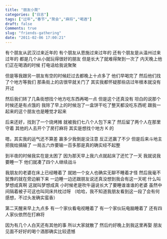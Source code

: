 ```yaml
---
title: "朋友小聚"
categories: ["日志"]
tags: ["过年","春节","聚会","麻将","喝酒"]
draft: false
Comments: true
slug: "friends-gathering"
date: "2011-02-06 17:00:21"
---
```


有个朋友从武汉过来近年的
有个朋友从恩施过来过年的
还有个朋友是从温州过来过年的
都是几个从小就玩得很好的朋友
但是长大了就难得聚到一次了
内天晚上他们正在喝酒的时候
打电话给我说聚聚

但是等我跟另一朋友有空的时候赶过去都晚上十点多了
他们早喝完了
然后他们找了个地方等我们
那条街上的店很早就关门了
其实我都怀疑那些店过年根本就没有开过

然后我们转了几条街想找个地方吃东西再喝一点
但是这个还真没有
坦白的说那个时候还是有点饿的
我除了早上的时候泡了一盒饼干吃了整天都没吃东西呢
跟我一起来的这个朋友也是睡觉才起来

后来还好，找到了一个烧烤摊
就被我们七八个人包下来了
然后留了两个人在那里守着
其他的人去开个了房打麻将
其实是想找个地方 K 的

嗯，其实我的运气还不算差
赢多少我倒是没注意
反正还赢了不少
但是后来斗地主把我给搞输了
一局五六炸要输一百多那是真的确实经不起整

到半夜的时候我实在是太困了
因为那天早上我六点就起床了还忙了一天
我就说我要睡一下
他们就凑了四个人继续战斗

我朋友的老婆在床上已经睡着了
就她一个女人也确实无聊不睡着才怪
然后我毫不犹豫的就在旁边躺下来
一边睡一边还跟朋友说还真没想到我会有这一天呢
什么叫梦想成真啊
这就叫梦想成真
小时候老是吹牛逼说长大了要睡谁谁谁的老婆
虽然中间隔着被子可这也叫同床共枕过呀
（哈哈，我不知道我朋友看到这一段了会有何感想，不过头发确实蛮香）

第二天醒来早上九点多
有一个家伙看电视睡着了
有一个家伙玩电脑睡着了
还有四人家伙依然在打麻将

因为有几个人白天还有其他的事
所以大家就散了
然后约好晚上到我这里再娶
朋友见面不好好的喝个酒那确实比较遗憾


